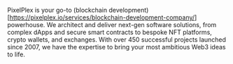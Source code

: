 PixelPlex is your go-to (blockchain development)[https://pixelplex.io/services/blockchain-development-company/] powerhouse. We architect and deliver next-gen software solutions, from complex dApps and secure smart contracts to bespoke NFT platforms, crypto wallets, and exchanges. With over 450 successful projects launched since 2007, we have the expertise to bring your most ambitious Web3 ideas to life.

<!--
**pixelplex/pixelplex** is a ✨ _special_ ✨ repository because its `README.md` (this file) appears on your GitHub profile.

Here are some ideas to get you started:

- 🔭 I’m currently working on ...
- 🌱 I’m currently learning ...
- 👯 I’m looking to collaborate on ...
- 🤔 I’m looking for help with ...
- 💬 Ask me about ...
- 📫 How to reach me: ...
- 😄 Pronouns: ...
- ⚡ Fun fact: ...
-->
